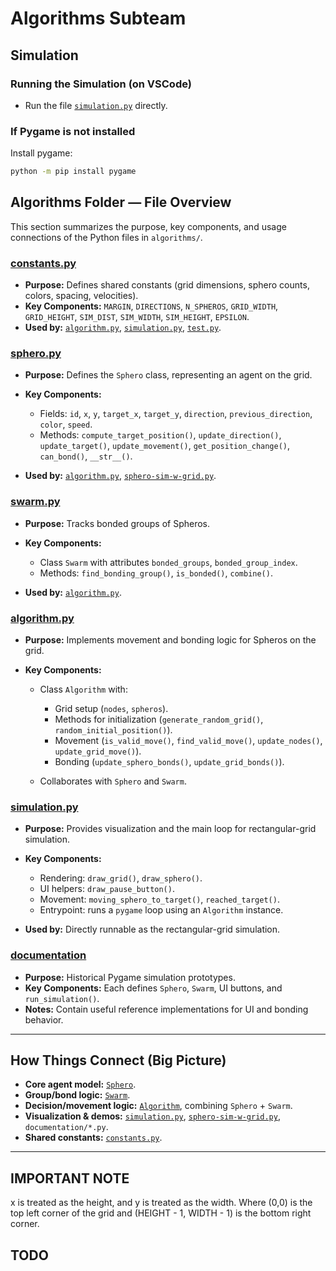 # Algorithms Subteam

## Simulation

### Running the Simulation (on VSCode)

* Run the file [`simulation.py`](simulation.py) directly.

### If Pygame is not installed

Install pygame:

   ```bash
   python -m pip install pygame
   ```


## Algorithms Folder — File Overview

This section summarizes the purpose, key components, and usage connections of the Python files in `algorithms/`.

### [constants.py](constants.py)

* **Purpose:** Defines shared constants (grid dimensions, sphero counts, colors, spacing, velocities).
* **Key Components:** `MARGIN`, `DIRECTIONS`, `N_SPHEROS`, `GRID_WIDTH`, `GRID_HEIGHT`, `SIM_DIST`, `SIM_WIDTH`, `SIM_HEIGHT`, `EPSILON`.
* **Used by:** [`algorithm.py`](algorithm.py), [`simulation.py`](simulation.py), [`test.py`](test.py).

### [sphero.py](sphero.py)

* **Purpose:** Defines the `Sphero` class, representing an agent on the grid.
* **Key Components:**

  * Fields: `id`, `x`, `y`, `target_x`, `target_y`, `direction`, `previous_direction`, `color`, `speed`.
  * Methods: `compute_target_position()`, `update_direction()`, `update_target()`, `update_movement()`, `get_position_change()`, `can_bond()`, `__str__()`.
* **Used by:** [`algorithm.py`](algorithm.py), [`sphero-sim-w-grid.py`](sphero-sim-w-grid.py).

### [swarm.py](swarm.py)

* **Purpose:** Tracks bonded groups of Spheros.
* **Key Components:**

  * Class `Swarm` with attributes `bonded_groups`, `bonded_group_index`.
  * Methods: `find_bonding_group()`, `is_bonded()`, `combine()`.
* **Used by:** [`algorithm.py`](algorithm.py).

### [algorithm.py](algorithm.py)

* **Purpose:** Implements movement and bonding logic for Spheros on the grid.
* **Key Components:**

  * Class `Algorithm` with:

    * Grid setup (`nodes`, `spheros`).
    * Methods for initialization (`generate_random_grid()`, `random_initial_position()`).
    * Movement (`is_valid_move()`, `find_valid_move()`, `update_nodes()`, `update_grid_move()`).
    * Bonding (`update_sphero_bonds()`, `update_grid_bonds()`).
  * Collaborates with `Sphero` and `Swarm`.

### [simulation.py](simulation.py)

* **Purpose:** Provides visualization and the main loop for rectangular-grid simulation.
* **Key Components:**

  * Rendering: `draw_grid()`, `draw_sphero()`.
  * UI helpers: `draw_pause_button()`.
  * Movement: `moving_sphero_to_target()`, `reached_target()`.
  * Entrypoint: runs a `pygame` loop using an `Algorithm` instance.
* **Used by:** Directly runnable as the rectangular-grid simulation.

### [documentation](documentation/)

* **Purpose:** Historical Pygame simulation prototypes.
* **Key Components:** Each defines `Sphero`, `Swarm`, UI buttons, and `run_simulation()`.
* **Notes:** Contain useful reference implementations for UI and bonding behavior.

---

## How Things Connect (Big Picture)

* **Core agent model:** [`Sphero`](sphero.py).
* **Group/bond logic:** [`Swarm`](swarm.py).
* **Decision/movement logic:** [`Algorithm`](algorithm.py), combining `Sphero` + `Swarm`.
* **Visualization & demos:** [`simulation.py`](simulation.py), [`sphero-sim-w-grid.py`](sphero-sim-w-grid.py), `documentation/*.py`.
* **Shared constants:** [`constants.py`](constants.py).

---

## IMPORTANT NOTE

x is treated as the height, and y is treated as the width. Where (0,0) is the top left corner of the grid and (HEIGHT - 1, WIDTH - 1) is the bottom right corner. 

## TODO
